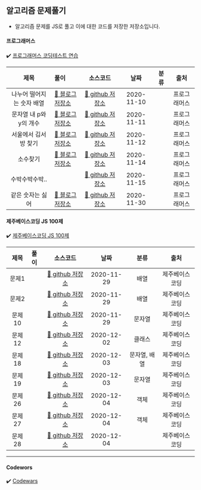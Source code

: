 ## 알고리즘 문제풀기
- 알고리즘 문제를 JS로 풀고 이에 대한 코드를 저장한 저장소입니다.

#### 프로그래머스
✔️ [프로그래머스 코딩테스트 연습](https://programmers.co.kr/learn/challenges) <br>

|           제목            | 풀이                                                 |                                                      소스코드                                                      |    날짜    | 분류 |     출처     |
| :-----------------------: | :--------------------------------------------------- | :----------------------------------------------------------------------------------------------------------------: | :--------: | :--: | :----------: |
| 나누어 떨어지는 숫자 배열 | [📎 블로그 저장소](https://dev-hyun.tistory.com/141) | [📎 github 저장소 ](https://github.com/devhyun637/Algorithm_JavaScript/blob/master/programmers/level1/sol12910.js) | 2020-11-10 |      | 프로그래머스 |
|  문자열 내 p와 y의 개수   | [📎 블로그 저장소](https://dev-hyun.tistory.com/143) | [📎 github 저장소 ](https://github.com/devhyun637/Algorithm_JavaScript/blob/master/programmers/level1/sol12916.js) | 2020-11-11 |      | 프로그래머스 |
|   서울에서 김서방 찾기    | [📎 블로그 저장소](https://dev-hyun.tistory.com/144) | [📎 github 저장소 ](https://github.com/devhyun637/Algorithm_JavaScript/blob/master/programmers/level1/sol12919.js) | 2020-11-12 |      | 프로그래머스 |
|         소수찾기          | [📎 블로그 저장소](https://dev-hyun.tistory.com/145) | [📎 github 저장소 ](https://github.com/devhyun637/Algorithm_JavaScript/blob/master/programmers/level1/sol12921.js) | 2020-11-14 |      | 프로그래머스 |
|   수박수박수박..          | | [📎 github 저장소 ](https://github.com/devhyun637/Algorithm_JavaScript/blob/master/programmers/level1/sol12922.js) | 2020-11-15 |      | 프로그래머스 |
|      같은 숫자는 싫어    | [📎 블로그 저장소](https://dev-hyun.tistory.com/150) | [📎 github 저장소 ](https://github.com/devhyun637/Algorithm_JavaScript/blob/master/programmers/level1/sol12906.js) | 2020-11-30 |   | 프로그래머스 |

#### 제주베이스코딩 JS 100제
✔️ [제주베이스코딩 JS 100제](https://www.notion.so/JS-100-94d97d294dd14c9b911a02c840fa9f2d) <br>

|           제목            | 풀이                                                 |                                                      소스코드                                                      |    날짜    | 분류 |     출처     |
| :-----------------------: | :--------------------------------------------------- | :----------------------------------------------------------------------------------------------------------------: | :--------: | :--: | :----------: |
|    문제1     |  | [📎 github 저장소 ](https://github.com/devhyun637/Algorithm_JavaScript/blob/master/codeFestival_js/beginner/problem1.js) | 2020-11-29 |  배열   | 제주베이스코딩 |
|    문제2     |  | [📎 github 저장소 ](https://github.com/devhyun637/Algorithm_JavaScript/blob/master/codeFestival_js/beginner/problem2.js) | 2020-11-29 |  배열   | 제주베이스코딩 |
|    문제10    |  | [📎 github 저장소 ](https://github.com/devhyun637/Algorithm_JavaScript/blob/master/codeFestival_js/beginner/problem10.js) | 2020-11-29 |  문자열   | 제주베이스코딩 |
|    문제12    |  | [📎 github 저장소 ](https://github.com/devhyun637/Algorithm_JavaScript/blob/master/codeFestival_js/beginner/problem12.js) | 2020-12-02 | 클래스 | 제주베이스코딩 |
|    문제18    |  | [📎 github 저장소 ](https://github.com/devhyun637/Algorithm_JavaScript/blob/master/codeFestival_js/beginner/problem18.js) | 2020-12-03 | 문자열, 배열 | 제주베이스코딩 |
|    문제19    |  | [📎 github 저장소 ](https://github.com/devhyun637/Algorithm_JavaScript/blob/master/codeFestival_js/beginner/problem19.js) | 2020-12-03 | 문자열 | 제주베이스코딩 |
|    문제26    |  | [📎 github 저장소 ](https://github.com/devhyun637/Algorithm_JavaScript/blob/master/codeFestival_js/beginner/problem26.js) | 2020-12-04 | 객체 | 제주베이스코딩 |
|    문제27    |  | [📎 github 저장소 ](https://github.com/devhyun637/Algorithm_JavaScript/blob/master/codeFestival_js/beginner/problem27.js) | 2020-12-04 | 객체 | 제주베이스코딩 |
|    문제28    |  | [📎 github 저장소 ](https://github.com/devhyun637/Algorithm_JavaScript/blob/master/codeFestival_js/beginner/problem28.js) | 2020-12-04 |   | 제주베이스코딩 |


---
#### Codewors
✔️ [Codewars](https://www.codewars.com) <br>
